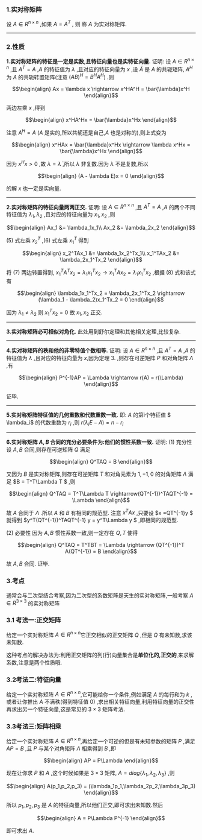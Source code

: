 ### 1.实对称矩阵
设 $A \in R^{n\times n}$ ,如果 $A = A^T$ , 则 称 $A$ 为实对称矩阵.

---
### 2.性质
**1.实对称矩阵的特征是一定是实数,且特征向量也是实特征向量.**
证明:
设 $A \in R^{n\times n}$ ,且 $A^T = A$ ,$A$ 的特征值为 $\lambda$ ,且对应的特征向量为 $x$ ,设 $\bar{A}$ 是 $A$ 的共轭矩阵,  $A^H$ 为 $A$ 的共轭转置矩阵(注意 $(AB)^H = B^HA^H$) .则

$$\begin{align}
    Ax = \lambda x  \rightarrow x^HA^H = \bar{\lambda}x^H 
\end{align}$$

两边左乘 $x$ ,得到

$$\begin{align}
    x^HA^Hx = \bar{\lambda}x^Hx
\end{align}$$

注意 $A^H = A$ ($A$ 是实的,所以共轭还是自己,$A$ 也是对称的),则上式变为

$$\begin{align}
    x^HAx = \bar{\lambda}x^Hx \rightarrow \lambda x^Hx = \bar{\lambda}x^Hx 
\end{align}$$

因为 $x^Hx > 0$ ,故 $\lambda = \bar{\lambda}$ ,所以 $\lambda$ 非复数.因为 $\lambda$ 不是复数,所以

$$\begin{align}
    (A - \lambda E)x = 0
\end{align}$$

的解 $x$ 也一定是实向量.


---
**2.实对称矩阵的特征向量两两正交.**
证明:
设 $A \in R^{n\times n}$ ,且 $A^T = A$ ,$A$ 的两个不同特征值为 $\lambda_1,\lambda_2$ ,且对应的特征向量为 $x_1,x_2$ ,则

$$\begin{align}
    Ax_1 &= \lambda_1x_1\\
    Ax_2 &= \lambda_2x_2
\end{align}$$

(5) 式左乘 $x_2^T$ ,(6) 式左乘 $x_1^T$ 得到

$$\begin{align}
    x_2^TAx_1 &= \lambda_1x_2^Tx_1\\
    x_1^TAx_2 &= \lambda_2x_1^Tx_2
\end{align}$$

将 $(7)$ 两边转置得到, $x_1^TA^Tx_2 = \lambda_1x_1^Tx_2 \rightarrow x_1^TAx_2 = \lambda_1x_1^Tx_2$ ,根据 $(8)$ 式和该式有

$$\begin{align}
    \lambda_1x_1^Tx_2 = \lambda_2x_1^Tx_2 \rightarrow (\lambda_1 - \lambda_2)x_1^Tx_2 = 0
\end{align}$$

因为 $\lambda_1\not ={\lambda_2}$ 则 $x_1^Tx_2 = 0$ 故 $x_1,x_2$ 正交.



---
**3.实对称矩阵必可相似对角化.**
此处用到舒尔定理和其他相关定理,比较复杂.


---
**4.实对称矩阵的秩和他的非零特值个数相等.**
证明:
设 $A \in R^{n\times n}$ ,且 $A^T = A$ ,$A$ 的特征值为 $\lambda$ ,且对应的特征向量为 $x$,因为定理 3. ,则存在可逆矩阵 $P$ 和对角矩阵 $\Lambda$ ,有

$$\begin{align}
    P^{-1}AP = \Lambda \rightarrow r(A) = r(\Lambda)
\end{align}$$

证毕.


---
**5.实对称矩阵特征值的几何重数和代数重数一致.**
即: $A$ 的第i个特征值 $ \lambda_i$ 的代数重数为 $r_i$ ,则 $r(\lambda_i E - A) = n - r_i$

---
**6.实对称矩阵 $A,B$ 合同的充分必要条件为:他们的惯性系数一致.**
证明:
(1) 充分性
设 $A,B$ 合同,则存在可逆矩阵 $Q$ 满足

$$\begin{align}
    Q^TAQ = B
\end{align}$$

又因为 $B$ 是实对称矩阵,则存在可逆矩阵 $T$ 和对角元素为 $1,-1,0$ 的对角矩阵 $\Lambda$ 满足 $B = T^T\Lambda T $ ,则

$$\begin{align}
    Q^TAQ = T^T\Lambda T \rightarrow(QT^{-1})^TAQT^{-1} = \Lambda 
\end{align}$$

故 $A$ 合同于  $\Lambda$ .所以 $A$ 和 $B$ 有相同的规范型.
注意 $x^TAx$ ,只要设 $x =QT^{-1}y $ 就得到 $y^T(QT^{-1})^TAQT^{-1} y = y^T\Lambda y $ ,即相同的规范型.

(2) 必要性
因为 $A,B$ 惯性系数一致,则一定存在 $Q,T$ 使得

$$\begin{align}
    Q^TAQ = T^TBT = \Lambda \rightarrow (QT^{-1})^T A(QT^{-1}) = B
\end{align}$$ 

故 $A,B$ 合同.
证毕.

### 3.考点
通常会与二次型结合考察,因为二次型的系数矩阵是天生的实对称矩阵,一般考察 $A \in R^{3\times 3}$ 的实对称矩阵
### 3.1 考法一:正交矩阵
给定一个实对称矩阵 $A \in R^{n\times n}$它正交相似的正交矩阵 $Q$ ,但是 $Q$ 有未知数,求该未知数.

这种考点的解决办法为:利用正交矩阵的列(行)向量集合是**单位化的,正交的**,来求解系数,注意是两个性质哦.

### 3.2考法二:特征向量
给定一个实对称矩阵 $A \in R^{n\times n}$,它可能给你一个条件,例如满足 $A$ 的每行和为 $k$ ,或者让你推出 $A$ 不满秩(得到特征值 0) ,求出相关特征向量,利用特征向量的正交性再求出另一个特征向量,这是常见的 $3\times 3$ 矩阵考法.

### 3.3考法三:矩阵相乘
给定一个实对称矩阵 $A \in R^{n\times n}$,再给定一个可逆的但是有未知参数的矩阵 $P$ ,满足 $AP = B$ ,且 $P$ 与某个对角矩阵 $\Lambda$ 相乘得到 $B$ ,即

$$\begin{align}
    AP = P\Lambda
\end{align}$$

现在让你求 $P$ 和 $A$ ,这个时候如果是 $3\times 3$ 矩阵, $\Lambda = diag\{\lambda_1,\lambda_2,\lambda_3\}$ ,则

$$\begin{align}
    A(p_1,p_2,p_3) = (\lambda_1p_1,\lambda_2p_2,\lambda_3p_3)
\end{align}$$

所以 $p_1,p_2,p_3$ 是 $A$ 的特征向量,所以他们正交,即可求出未知数.然后

$$\begin{align}
    A = P\Lambda P^{-1}
\end{align}$$

即可求出 $A$.